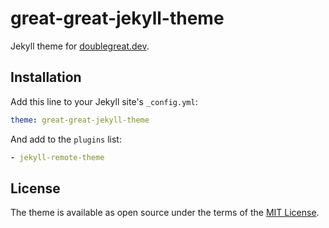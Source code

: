 # great-great-jekyll-theme

Jekyll theme for [doublegreat.dev](https://doublegreat.dev).

## Installation

Add this line to your Jekyll site's `_config.yml`:

```yaml
theme: great-great-jekyll-theme
```

And add to the `plugins` list:

```yaml
- jekyll-remote-theme
```

## License

The theme is available as open source under the terms of the [MIT License](https://opensource.org/licenses/MIT).
